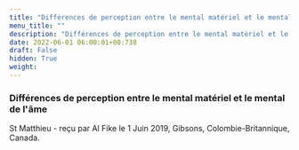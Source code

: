 ```yaml
---
title: "Différences de perception entre le mental matériel et le mental de l'âme"
menu_title: ""
description: "Différences de perception entre le mental matériel et le mental de l'âme"
date: 2022-06-01 06:00:01+00:738
draft: False
hidden: True
weight:
---
```

### Différences de perception entre le mental matériel et le mental de l'âme

St Matthieu - reçu par Al Fike le 1 Juin 2019, Gibsons, Colombie-Britannique, Canada.



